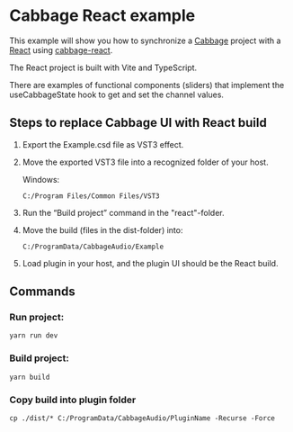 # Cabbage React example

This example will show you how to synchronize a [Cabbage](https://cabbageaudio.com/) project with a [React](https://github.com/facebook/react) using [cabbage-react](https://github.com/hdale94/cabbage-react).

The React project is built with Vite and TypeScript.

There are examples of functional components (sliders) that implement the useCabbageState hook to get and set the channel values.

## Steps to replace Cabbage UI with React build

1.  Export the Example.csd file as VST3 effect.

2.  Move the exported VST3 file into a recognized folder of your host.

    Windows:

        C:/Program Files/Common Files/VST3

3.  Run the “Build project” command in the "react"-folder.

4.  Move the build (files in the dist-folder) into:

        C:/ProgramData/CabbageAudio/Example

5.  Load plugin in your host, and the plugin UI should be the React build.

## Commands

### Run project:

    yarn run dev

### Build project:

    yarn build

### Copy build into plugin folder

    cp ./dist/* C:/ProgramData/CabbageAudio/PluginName -Recurse -Force

